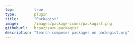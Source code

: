 ```yaml
---
top:         true
type:        plugin
title:       "Packagist"
image:       /images/package-icons/packagist.png
githuburl:   brpaz/zazu-packagist
description: "Search composer packages on packagist.org"
---
```

